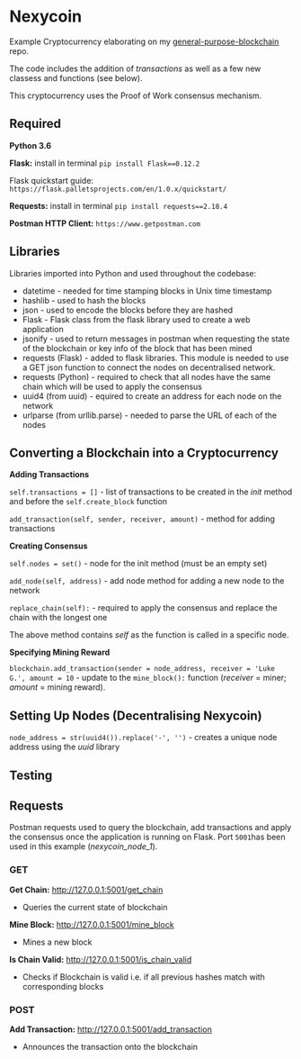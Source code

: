 # Nexycoin
Example Cryptocurrency elaborating on my [general-purpose-blockchain](https://github.com/lukegniwecki/general-purpose-blockchain) repo.

The code includes the addition of *transactions* as well as a few new classess and functions (see below). 

This cryptocurrency uses the Proof of Work consensus mechanism. 

## Required
**Python 3.6**

**Flask:** install in terminal 
```pip install Flask==0.12.2```

Flask quickstart guide: ```https://flask.palletsprojects.com/en/1.0.x/quickstart/```

**Requests:** install in terminal
```pip install requests==2.18.4```

**Postman HTTP Client:**
```https://www.getpostman.com```

## Libraries 
Libraries imported into Python and used throughout the codebase:
- datetime - needed for time stamping blocks in Unix time timestamp
- hashlib - used to hash the blocks
- json - used to encode the blocks before they are hashed
- Flask - Flask class from the flask library used to create a web application 
- jsonify - used to return messages in postman when requesting the state of the blockchain or key info of the block that has been mined 
- requests (Flask) - added to flask libraries. This module is needed to use a GET json function to connect the nodes on decentralised network.
- requests (Python) - required to check that all nodes have the same chain which will be used to apply the consensus
- uuid4 (from uuid) -  equired to create an address for each node on the network
- urlparse (from urllib.parse) - needed to parse the URL of each of the nodes

## Converting a Blockchain into a Cryptocurrency 
**Adding Transactions**

`self.transactions = []` - list of transactions to be created in the *init* method and before the `self.create_block` function

`add_transaction(self, sender, receiver, amount)` - method for adding transactions

**Creating Consensus**

`self.nodes = set()` - node for the init method (must be an empty set)

`add_node(self, address)` - add node method for adding a new node to the network 

`replace_chain(self):` - required to apply the consensus and replace the chain with the longest one 

The above method contains *self* as the function is called in a specific node.

**Specifying Mining Reward**

`blockchain.add_transaction(sender = node_address, receiver = 'Luke G.', amount = 10` - update to the `mine_block():` function (*receiver* = miner; *amount* = mining reward). 

## Setting Up Nodes (Decentralising Nexycoin)

`node_address = str(uuid4()).replace('-', '')` - creates a unique node address using the *uuid* library

## Testing 

## Requests 
Postman requests used to query the blockchain, add transactions and apply the consensus once the application is running on Flask. Port `5001`has been used in this example (*nexycoin_node_1*). 

### GET

**Get Chain:** http://127.0.0.1:5001/get_chain 
- Queries the current state of blockchain

**Mine Block:** http://127.0.0.1:5001/mine_block
- Mines a new block

**Is Chain Valid:** http://127.0.0.1:5001/is_chain_valid 
- Checks if Blockchain is valid i.e. if all previous hashes match with corresponding blocks

### POST  

**Add Transaction:** http://127.0.0.1:5001/add_transaction 
- Announces the transaction onto the blockchain
